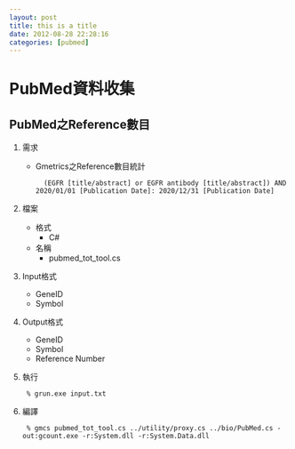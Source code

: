 ```yaml
---
layout: post
title: this is a title
date: 2012-08-28 22:28:16
categories: [pubmed]
---
```


PubMed資料收集
======
PubMed之Reference數目
------
1. 需求
    - Gmetrics之Reference數目統計

            (EGFR [title/abstract] or EGFR antibody [title/abstract]) AND 2020/01/01 [Publication Date]: 2020/12/31 [Publication Date]

1. 檔案
    - 格式
        - C#
    - 名稱
        - pubmed\_tot_tool.cs

2. Input格式
    - GeneID
    - Symbol

3. Output格式
    - GeneID
    - Symbol
    - Reference Number

4. 執行

        % grun.exe input.txt
5. 編譯

        % gmcs pubmed_tot_tool.cs ../utility/proxy.cs ../bio/PubMed.cs -out:gcount.exe -r:System.dll -r:System.Data.dll


